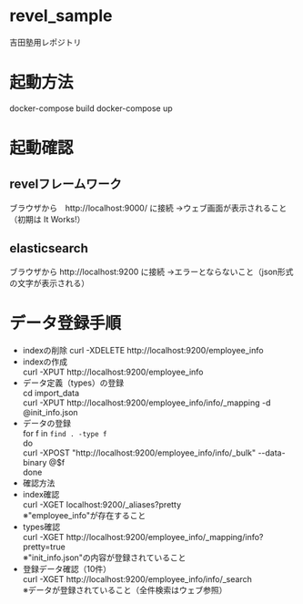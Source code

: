 # revel_sample
吉田塾用レポジトリ

# 起動方法
docker-compose build
docker-compose up

# 起動確認
## revelフレームワーク
ブラウザから　http://localhost:9000/ に接続
→ウェブ画面が表示されること（初期は It Works!）

## elasticsearch
ブラウザから http://localhost:9200 に接続
→エラーとならないこと（json形式の文字が表示される）

# データ登録手順
* indexの削除
curl -XDELETE http://localhost:9200/employee_info
* indexの作成  
curl -XPUT http://localhost:9200/employee_info
* データ定義（types）の登録  
cd import_data  
curl -XPUT http://localhost:9200/employee_info/info/_mapping -d @init_info.json 
* データの登録  
for f in `find . -type f`  
do  
  curl -XPOST "http://localhost:9200/employee_info/info/_bulk" --data-binary @$f  
done  
* 確認方法  
 * index確認  
curl -XGET localhost:9200/_aliases?pretty  
※"employee_info"が存在すること  
 * types確認  
curl -XGET http://localhost:9200/employee_info/_mapping/info?pretty=true  
※"init_info.json"の内容が登録されていること  
 * 登録データ確認（10件）  
curl -XGET http://localhost:9200/employee_info/info/_search  
※データが登録されていること（全件検索はウェブ参照）  

